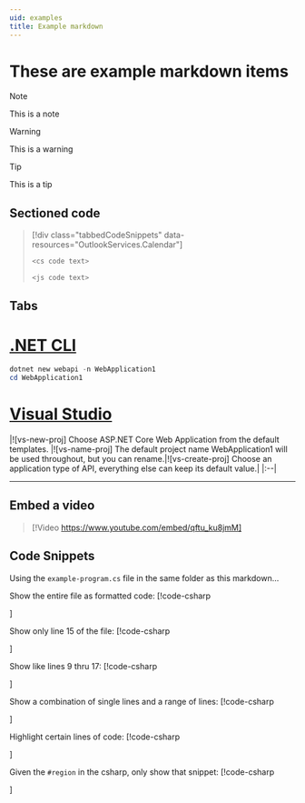 ```yaml
---
uid: examples
title: Example markdown
---
```

# These are example markdown items

> [!NOTE]
> This is a note

> [!WARNING]
> This is a warning

> [!TIP]
> This is a tip

## Sectioned code

> [!div class="tabbedCodeSnippets" data-resources="OutlookServices.Calendar"]
> ```cs
> <cs code text>
> ```
> ```javascript
> <js code text>
> ```

## Tabs

# [.NET CLI](#tab/dotnet-cli)

```powershell
dotnet new webapi -n WebApplication1
cd WebApplication1
```

# [Visual Studio](#tab/visual-studio)

|![vs-new-proj] Choose ASP.NET Core Web Application from the default templates. |![vs-name-proj] The default project name WebApplication1 will be used throughout, but you can rename.|![vs-create-proj] Choose an application type of API, everything else can keep its default value.|
|:--|

***
## Embed a video
> [!Video https://www.youtube.com/embed/qftu_ku8jmM]

## Code Snippets

Using the `example-program.cs` file in the same folder as this markdown...

Show the entire file as formatted code:
[!code-csharp[<Main>](example-program.cs "<title>")]

Show only line 15 of the file:
[!code-csharp[<Main>](example-program.cs#L15 "<title>")]

Show like lines 9 thru 17:
[!code-csharp[<Main>](example-program.cs?start=9&end=17 "<title>")]

Show a combination of single lines and a range of lines:
[!code-csharp[<Main>](example-program.cs?range=2,5-7,9- "<title>")]

Highlight certain lines of code:
[!code-csharp[<Main>](example-program.cs?highlight=2,5,11 "<title>")]

Given the `#region` in the csharp, only show that snippet:
[!code-csharp[<Main>](example-program.cs?name=webhostsnippet "<title>")]
